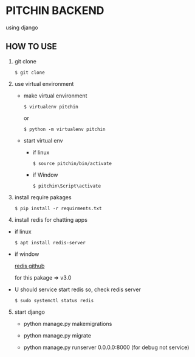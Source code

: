 # PITCHIN BACKEND

using django

## HOW TO USE

1. git clone

   `$ git clone`

2. use virtual environment

   - make virtual environment

     `$ virtualenv pitchin`

     or

     `$ python -m virtualenv pitchin`

   - start virtual env

     - if linux

       `$ source pitchin/bin/activate`

     - if Window

       `$ pitchin\Script\activate`

3. install require pakages

   `$ pip install -r requirments.txt`

4. install redis for chatting apps

- if linux

  `$ apt install redis-server`

- if window

  [redis github](https://github.com/microsoftarchive/redis)

  for this pakage => v3.0

- U should service start redis so, check redis server

  `$ sudo systemctl status redis`

5. start django

   - python manage.py makemigrations

   - python manage.py migrate

   - python manage.py runserver 0.0.0.0:8000 (for debug not service)
